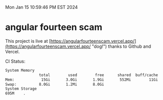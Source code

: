 Mon Jan 15 10:59:46 PM EST 2024

# angular fourteen scam


This project is live at [https://angularfourteenscam.vercel.app/](https://angularfourteenscam.vercel.app/ "dog!") thanks to Github and Vercel.

CI Status: 

```bash
System Memory
               total        used        free      shared  buff/cache   available
Mem:            15Gi       3.0Gi       1.9Gi       552Mi        11Gi        12Gi
Swap:          8.0Gi       1.2Mi       8.0Gi
System Storage
695M	.
```
```bash
